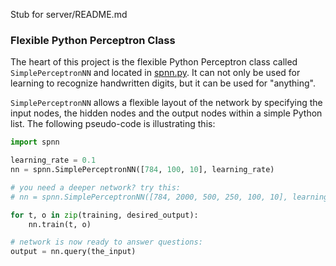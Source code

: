 Stub for server/README.md

### Flexible Python Perceptron Class

The heart of this project is the flexible Python Perceptron class called
`SimplePerceptronNN` and located in [spnn.py](server/spnn.py). It can not
only be used for learning to recognize handwritten digits, but it can be
used for "anything".

`SimplePerceptronNN` allows a flexible layout of the network by specifying
the input nodes, the hidden nodes and the output nodes within a simple
Python list. The following pseudo-code is illustrating this:

```python
import spnn

learning_rate = 0.1
nn = spnn.SimplePerceptronNN([784, 100, 10], learning_rate)

# you need a deeper network? try this:
# nn = spnn.SimplePerceptronNN([784, 2000, 500, 250, 100, 10], learning_rate)

for t, o in zip(training, desired_output):
    nn.train(t, o)

# network is now ready to answer questions:
output = nn.query(the_input)    
```
